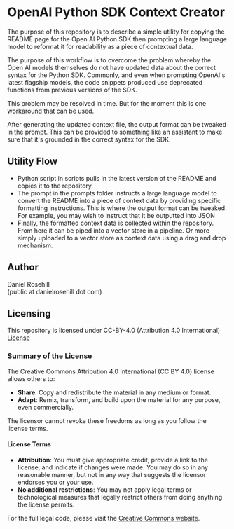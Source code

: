 # OpenAI Python SDK Context Creator

The purpose of this repository is to describe a simple utility for copying the README page for the Open AI Python SDK then prompting a large language model to reformat it for readability as a piece of contextual data.

The purpose of this workflow is to overcome the problem whereby the Open AI models themselves do not have updated data about the correct syntax for the Python SDK. Commonly, and even when prompting OpenAI's latest flagship models, the code snippets produced use deprecated functions from previous versions of the SDK. 

This problem may be resolved in time. But for the moment this is one workaround that can be used. 

After generating the updated context file, the output format can be tweaked in the prompt. This can be provided to something like an assistant to make sure that it's grounded in the correct syntax for the SDK.

## Utility Flow

- Python script in scripts pulls in the latest version of the README and copies it to the repository. 
- The prompt in the prompts folder instructs a large language model to convert the README into a piece of context data by providing specific formatting instructions. This is where the output format can be tweaked. For example, you may wish to instruct that it be outputted into JSON
- Finally, the formatted context data is collected within the repository. From here it can be piped into a vector store in a pipeline. Or more simply uploaded to a vector store as context data using a drag and drop mechanism. 

## Author

Daniel Rosehill  
(public at danielrosehill dot com)

## Licensing

This repository is licensed under CC-BY-4.0 (Attribution 4.0 International) 
[License](https://creativecommons.org/licenses/by/4.0/)

### Summary of the License
The Creative Commons Attribution 4.0 International (CC BY 4.0) license allows others to:
- **Share**: Copy and redistribute the material in any medium or format.
- **Adapt**: Remix, transform, and build upon the material for any purpose, even commercially.

The licensor cannot revoke these freedoms as long as you follow the license terms.

#### License Terms
- **Attribution**: You must give appropriate credit, provide a link to the license, and indicate if changes were made. You may do so in any reasonable manner, but not in any way that suggests the licensor endorses you or your use.
- **No additional restrictions**: You may not apply legal terms or technological measures that legally restrict others from doing anything the license permits.

For the full legal code, please visit the [Creative Commons website](https://creativecommons.org/licenses/by/4.0/legalcode).


